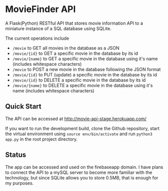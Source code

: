 # MovieFinder API

A Flask(Python) RESTful API that stores movie information API to a miniature instance of a SQL database using SQLite.

The current operations include
* `/movie` to GET all movies in the database as a JSON
* `/movie/{id}` to GET a specific movie in the database by its id
* `/movie/{name}` to GET a specific movie in the database using it's name (includes whitespace characters)
* `/movie` to POST a new movie in the database following the JSON format
* `/movie/{id}` to PUT (update) a specific movie in the database by its id
* `/movie/{id}` to DELETE a specific movie in the database by its id
* `/movie/{name}` to DELETE a specific movie in the database using it's name (includes whitespace characters)


## Quick Start
The API can be accessed at http://movie-api-stage.herokuapp.com/

If you want to run the development build, clone the Github repository, start the virtual environment using `source env/bin/activate` and run `python3 app.py` in the root project directory.

## Status
The app can be accessed and used on the firebaseapp domain. I have plans to connect the API to a mySQL server to become more familiar with the technology, but since SQLite allows you to store 0.5MB, that is enough for my purposes.
